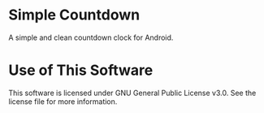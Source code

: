# Simple Countdown
A simple and clean countdown clock for Android.
# Use of This Software 
This software is licensed under GNU General Public License v3.0. See the license file for more information.
